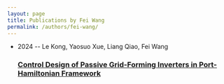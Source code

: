 ```yaml
---
layout: page
title: Publications by Fei Wang
permalink: /authors/fei-wang/
---
```


<ul class="post-list">
<li><span class='post-meta'>2024 -- Le Kong, Yaosuo Xue, Liang Qiao, Fei Wang</span><h3><a class='post-link' href='../../control-design-of-passive-grid-forming-inverters-in-port-hamiltonian-framework'>Control Design of Passive Grid-Forming Inverters in Port-Hamiltonian Framework</a></h3></li>

</ul>
